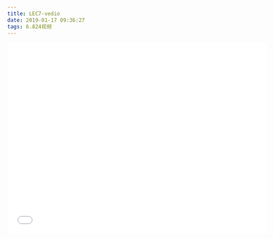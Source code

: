 ```yaml
---
title: LEC7-vedio
date: 2019-01-17 09:36:27
tags: 6.824视频
---
```


<iframe src="//player.bilibili.com/player.html?aid=24223728&cid=40613132&page=13" scrolling="no" border="0" frameborder="no" framespacing="0" allowfullscreen="true" width=600 height=440> </iframe>